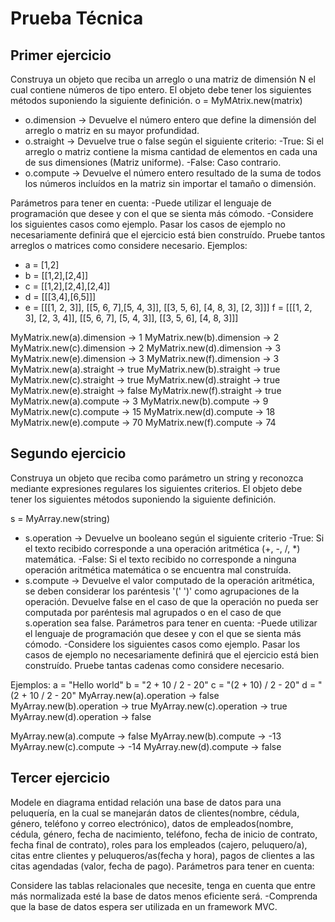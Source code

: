 # Prueba Técnica

## Primer ejercicio
Construya un objeto que reciba un arreglo o una matriz de dimensión N el cual contiene
números de tipo entero.
El objeto debe tener los siguientes métodos suponiendo la siguiente definición.
o = MyMAtrix.new(matrix)
- o.dimension -> Devuelve el número entero que define la dimensión del arreglo o
matriz en su mayor profundidad.
- o.straight -> Devuelve true o false según el siguiente criterio: -True: Si el arreglo o
matriz contiene la misma cantidad de elementos en cada una de sus dimensiones
(Matriz uniforme). -False: Caso contrario.
- o.compute -> Devuelve el número entero resultado de la suma de todos los números
incluídos en la matriz sin importar el tamaño o dimensión.

Parámetros para tener en cuenta: -Puede utilizar el lenguaje de programación que desee y con
el que se sienta más cómodo. -Considere los siguientes casos como ejemplo. Pasar los casos
de ejemplo no necesariamente definirá que el ejercicio está bien construído. Pruebe tantos
arreglos o matrices como considere necesario.
Ejemplos: 
- a = [1,2] 
- b = [[1,2],[2,4]] 
- c = [[1,2],[2,4],[2,4]] 
- d = [[[3,4],[6,5]]] 
- e = [[[1, 2, 3]], [[5, 6, 7],[5, 4, 3]], [[3, 5, 6], [4, 8, 3], [2, 3]]] f = [[[1, 2, 3], [2, 3, 4]], [[5, 6, 7], [5, 4, 3]], [[3, 5, 6], [4, 8, 3]]]


MyMatrix.new(a).dimension -> 1
MyMatrix.new(b).dimension -> 2
MyMatrix.new(c).dimension -> 2
MyMatrix.new(d).dimension -> 3
MyMatrix.new(e).dimension -> 3
MyMatrix.new(f).dimension -> 3
MyMatrix.new(a).straight -> true
MyMatrix.new(b).straight -> true
MyMatrix.new(c).straight -> true
MyMatrix.new(d).straight -> true
MyMatrix.new(e).straight -> false
MyMatrix.new(f).straight -> true
MyMatrix.new(a).compute -> 3
MyMatrix.new(b).compute -> 9
MyMatrix.new(c).compute -> 15
MyMatrix.new(d).compute -> 18
MyMatrix.new(e).compute -> 70
MyMatrix.new(f).compute -> 74

## Segundo ejercicio

Construya un objeto que reciba como parámetro un string y reconozca mediante expresiones
regulares los siguientes criterios.
El objeto debe tener los siguientes métodos suponiendo la siguiente definición.

s = MyArray.new(string)
- s.operation -> Devuelve un booleano según el siguiente criterio -True: Si el texto
recibido corresponde a una operación aritmética (+, -, /, *) matemática. -False: Si el
texto recibido no corresponde a ninguna operación aritmética matemática o se
encuentra mal construída.
- s.compute -> Devuelve el valor computado de la operación aritmética, se deben
considerar los paréntesis '(' ')' como agrupaciones de la operación. Devuelve false en el
caso de que la operación no pueda ser computada por paréntesis mal agrupados o en
el caso de que s.operation sea false.
Parámetros para tener en cuenta: -Puede utilizar el lenguaje de programación que desee y con
el que se sienta más cómodo. -Considere los siguientes casos como ejemplo. Pasar los casos
de ejemplo no necesariamente definirá que el ejercicio está bien construído. Pruebe tantas
cadenas como considere necesario.

Ejemplos: a = "Hello world" b = "2 + 10 / 2 - 20" c = "(2 + 10) / 2 - 20" d = "(2 + 10 / 2 - 20"
MyArray.new(a).operation -> false
MyArray.new(b).operation -> true
MyArray.new(c).operation -> true
MyArray.new(d).operation -> false

MyArray.new(a).compute -> false
MyArray.new(b).compute -> -13
MyArray.new(c).compute -> -14
MyArray.new(d).compute -> false

## Tercer ejercicio 

Modele en diagrama entidad relación una base de datos para una peluquería, en la cual se
manejarán datos de clientes(nombre, cédula, género, teléfono y correo electrónico), datos de
empleados(nombre, cédula, género, fecha de nacimiento, teléfono, fecha de inicio de contrato,
fecha final de contrato), roles para los empleados (cajero, peluquero/a), citas entre clientes y
peluqueros/as(fecha y hora), pagos de clientes a las citas agendadas (valor, fecha de pago).
Parámetros para tener en cuenta: 


Considere las tablas relacionales que necesite, tenga en cuenta que entre más
normalizada esté la base de datos menos eficiente será. -Comprenda que la base de
datos espera ser utilizada en un framework MVC.